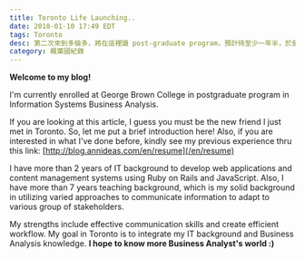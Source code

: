 ```yaml
---
title: Toronto Life Launching..
date: 2018-01-10 17:49 EDT
tags: Toronto
desc: 第二次來到多倫多，將在這裡讀 post-graduate program，預計待至少一年半，於是打開了一個新的分類，幫自己記錄在楓葉國的所見所聞。
category: 楓葉國紀錄
---
```


**Welcome to my blog!**

I'm currently enrolled at George Brown College in postgraduate program in Information Systems Business Analysis.

If you are looking at this article, I guess you must be the new friend I just met in Toronto. So, let me put a brief introduction here! Also, if you are interested in what I've done before, kindly see my previous experience thru this link: [http://blog.annideas.com/en/resume](/en/resume)

I have more than 2 years of IT background to develop web applications and content management systems using Ruby on Rails and JavaScript. Also, I have more than 7 years teaching background, which is my solid background in utilizing varied approaches to communicate information to adapt to various group of stakeholders.

My strengths include effective communication skills and create efficient workflow. My goal in Toronto is to integrate my IT background and Business Analysis knowledge. **I hope to know more Business Analyst's world :)**
